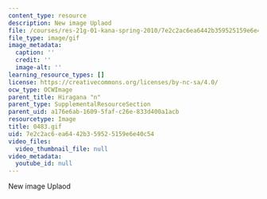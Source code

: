 ```yaml
---
content_type: resource
description: New image Uplaod
file: /courses/res-21g-01-kana-spring-2010/7e2c2ac6ea6442b359525159e6e40c54_0483.gif
file_type: image/gif
image_metadata:
  caption: ''
  credit: ''
  image-alt: ''
learning_resource_types: []
license: https://creativecommons.org/licenses/by-nc-sa/4.0/
ocw_type: OCWImage
parent_title: Hiragana "n"
parent_type: SupplementalResourceSection
parent_uid: a176e6ab-1609-5faf-c26e-833d400a1acb
resourcetype: Image
title: 0483.gif
uid: 7e2c2ac6-ea64-42b3-5952-5159e6e40c54
video_files:
  video_thumbnail_file: null
video_metadata:
  youtube_id: null
---
```

New image Uplaod